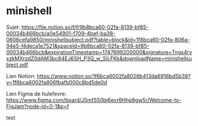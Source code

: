 # minishell

Sujet:
https://file.notion.so/f/f/9b8bca60-02fa-8139-bf85-00034b466bcb/a0e54901-f709-4bef-ba38-0606cefa9850/minishellsubject.pdf?table=block&id=1f8bca60-02fa-806a-94e5-f4deca1e7521&spaceId=9b8bca60-02fa-8139-bf85-00034b466bcb&expirationTimestamp=1747699200000&signature=Tngs4rvxzkMXrzdZ0dAM3bc84EJ6SH_P3Q_w_SiLFKk&downloadName=minishellsubject.pdf

Lien Notion:
https://www.notion.so/1f6bca6002fa8026b413da6916bd5b39?v=1f6bca6002fa806fbafb000c8bd5de0d

Lien Figma de hulefevre:
https://www.figma.com/board/J5mfS50bj6evr6Hhp8gw5r/Welcome-to-FigJam?node-id=0-1&p=f


test
